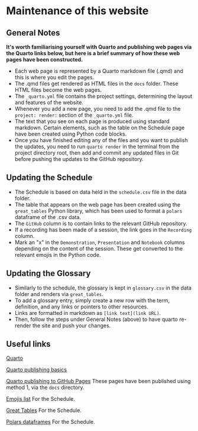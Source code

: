 # Maintenance of this website

## General Notes

**It's worth familiarising yourself with Quarto and publishing web pages via the Quarto links
below, but here is a brief summary of how these web pages have been constructed.**

- Each web page is represented by a Quarto markdown file (.qmd) and this is where you edit the pages.
- The .qmd files get rendered as HTML files in the `docs` folder. These HTML files become the web pages.
- The `_quarto.yml` file contains the project settings, determining the layout and features of the website.
- Whenever you add a new page, you need to add the .qmd file to the `project: render:` section of the `_quarto.yml` file.
- The text that you see on each page is produced using standard markdown. Certain elements, such as the
table on the Schedule page have been created using Python code blocks.
- Once you have finished editing any of the files and you want to publish the updates, you need to run
`quarto render` in the terminal from the project directory root, then add and commit any updated files in Git before pushing
the updates to the GitHub repository.

## Updating the Schedule

- The Schedule is based on data held in the `schedule.csv` file in the data folder.
- The table that appears on the web page has been created using the `great_tables` Python library,
which has been used to format a `polars` dataframe of the .csv data.
- The `GitHub` column is to contain links to the relevant GitHub repository.
- If a recording has been made of a session, the link goes in the `Recording` column.
- Mark an "x" in the `Demonstration`, `Presentation` and `Notebook` columns depending on the content of the session.
These get converted to the relevant emojis in the Python code.

## Updating the Glossary

- Similarly to the schedule, the glossary is kept in `glossary.csv` in the data folder and renders via `great_tables`.
- To add a glossary entry, simply create a new row with the term, definition, and any links or pointers to other resources.
- Links are formatted in markdown as `[link text](link URL)`.
- Then, follow the steps under General Notes (above) to have quarto re-render the site and push your changes.

## Useful links

[Quarto](https://quarto.org/)

[Quarto publishing basics](https://quarto.org/docs/publishing/)

[Quarto publishing to GitHub Pages](https://quarto.org/docs/publishing/github-pages.html)
These pages have been published using method 1, via the `docs` directory.

[Emojis list](https://www.prosettings.com/emoji-list/) For the Schedule.

[Great Tables](https://posit-dev.github.io/great-tables/articles/intro.html) For the Schedule.

[Polars dataframes](https://docs.pola.rs/api/python/stable/reference/index.html) For the Schedule.